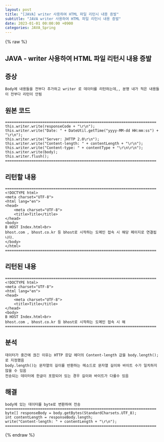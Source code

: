```yaml
---
layout: post
title: "[JAVA] writer 사용하여 HTML 파일 리턴시 내용 증발"
subtitle: "JAVA writer 사용하여 HTML 파일 리턴시 내용 증발"
date: 2023-01-01 00:00:00 +0900
categories: JAVA_Spring
---
```

{% raw %}
## JAVA - writer 사용하여 HTML 파일 리턴시 내용 증발  
  
## 증상  
	Body에 내용들을 전부다 추가하고 writer 로 데이터를 리턴하는데,, 분명 내가 적은 내용들이 전부다 리턴이 안됨  
  
## 원본 코드  
	=====================================================================  
	this.writer.write(responseCode + "\r\n");  
	this.writer.write("Date: " + DateUtil.getTime("yyyy-MM-dd HH:mm:ss") + "\r\n");  
	this.writer.write("Server: JHTTP 2.0\r\n");  
	this.writer.write("Content-length: " + contentLength + "\r\n");  
	this.writer.write("Content-type: " + contentType + "\r\n\r\n");  
	this.writer.write(body);  
	this.writer.flush();  
	=====================================================================  
## 리턴할 내용  
	=====================================================================  
	<!DOCTYPE html>  
	<meta charset="UTF-8">  
	<html lang="en">  
	<head>  
		<meta charset="UTF-8">  
		<title>Title</title>  
	</head>  
	<body>  
	B HOST Index.html<br>  
	bhost.com , bhost.co.kr 등 bhost로 시작하는 도메인 접속 시 해당 페이지로 연결됩니다.  
	</body>  
	</html>  
	=====================================================================  
  
## 리턴된 내용  
	=====================================================================  
	<!DOCTYPE html>  
	<meta charset="UTF-8">  
	<html lang="en">  
	<head>  
		<meta charset="UTF-8">  
		<title>Title</title>  
	</head>  
	<body>  
	B HOST Index.html<br>  
	bhost.com , bhost.co.kr 등 bhost로 시작하는 도메인 접속 시 해  
	=====================================================================  
  
## 분석  
	데이터가 중간에 끊긴 이유는 HTTP 응답 헤더의 Content-length 값을 body.length(); 로 지정했음  
	body.length()는 문자열의 길이를 반환하는 메소드로 문자열 길이와 바이트 수가 일치하지 않을 수 있음  
	전송되는 데이터에 한글이 포함되어 있는 경우 길이와 바이트가 다를수 있음  
  
## 해결  
	body에 있는 데이터를 byte로 변환하여 전송  
	=====================================================================  
	byte[] responseBody = body.getBytes(StandardCharsets.UTF_8);  
	int contentLength = responseBody.length;  
	write("Content-length: " + contentLength + "\r\n");  
	=====================================================================  

{% endraw %}
